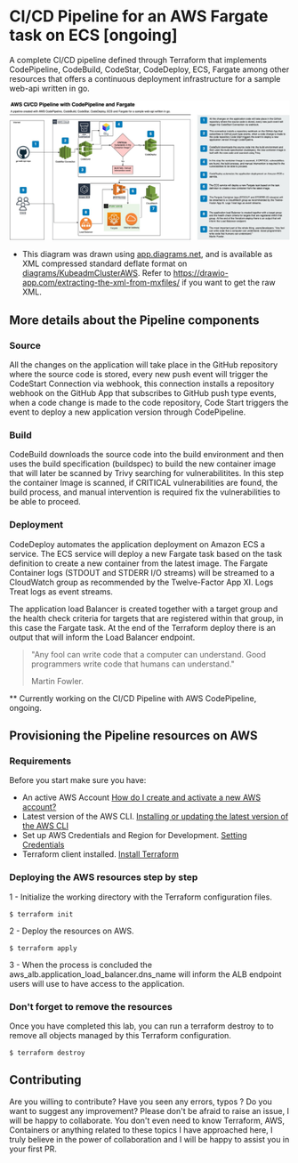 # CI/CD Pipeline for an AWS Fargate task on ECS [ongoing]

A complete CI/CD pipeline defined through Terraform that implements CodePipeline, CodeBuild, CodeStar, CodeDeploy, ECS, Fargate among other resources that offers a continuous deployment infrastructure for a sample web-api written in go.

![Kubernetes Cluster Architecture](/diagrams/FargatePipeline.jpg)

* This diagram was drawn using [app.diagrams.net](https://app.diagrams.net/), and is available as XML compressed standard deflate format on [diagrams/KubeadmClusterAWS](/diagrams/FargatePipeline). Refer to https://drawio-app.com/extracting-the-xml-from-mxfiles/ if you want to get the raw XML.


## More details about the Pipeline components

### Source
All the changes on the application will take place in the GitHub repository where the source code is stored, every new push event will trigger the CodeStart Connection via webhook, this connection installs a repository webhook on the GitHub App that subscribes to GitHub push type events, when a code change is made to the code repository, Code Start triggers the event to deploy a new application version through CodePipeline. 

### Build 
CodeBuild downloads the source code into the build environment and then uses the build specification (buildspec) to build the new container image that will later be scanned by Trivy searching for vulnerabilitites. In this step the container Image is scanned, if CRITICAL vulnerabilities are found, the build process, and manual intervention is required fix the vulnerabilities to be able to proceed.

### Deployment
CodeDeploy automates the application deployment on Amazon ECS a service. The ECS service will deploy a new Fargate task based on the task definition to create a new container from the latest image.  The Fargate Container logs (STDOUT and STDERR I/O streams) will be streamed to a CloudWatch group as recommended by the Twelve-Factor App XI. Logs Treat logs as event streams.

The application load Balancer is created together with a target group and the health check criteria for targets that are registered within that group, in this case the Fargate task. At the end of the Terraform deploy there is an output that will inform the Load Balancer endpoint.


> "Any fool can write code that a computer can understand. Good programmers write code that humans can understand."
> 
> Martin Fowler.


** Currently working on the CI/CD Pipeline with AWS CodePipeline, ongoing. 

## Provisioning the Pipeline resources on AWS

### Requirements

Before you start make sure you have:

* An active AWS Account [How do I create and activate a new AWS account?](https://aws.amazon.com/premiumsupport/knowledge-center/create-and-activate-aws-account/) 
* Latest version of the AWS CLI. [Installing or updating the latest version of the AWS CLI](https://docs.aws.amazon.com/cli/latest/userguide/getting-started-install.html)
* Set up AWS Credentials and Region for Development. [Setting Credentials](https://docs.aws.amazon.com/sdk-for-java/v1/developer-guide/setup-credentials.html)
* Terraform client installed. [Install Terraform](https://learn.hashicorp.com/tutorials/terraform/install-cli)


### Deploying the AWS resources step by step

1  - Initialize the working directory with the Terraform configuration files.

```
$ terraform init
```

2 -  Deploy the resources on AWS.

```
$ terraform apply
```

3 - When the process is concluded the aws_alb.application_load_balancer.dns_name will inform the ALB endpoint users will use to have access to the application. 

### Don't forget to remove the resources

Once you have completed this lab, you can run a terraform destroy to to remove all objects managed by this Terraform configuration.

```
$ terraform destroy
```

## Contributing

Are you willing to contribute? Have you seen any errors, typos ? Do you want to suggest any improvement? Please don't be afraid to raise an issue, I will be happy to collaborate. You don't even need to know Terraform, AWS, Containers or anything related to these topics I have approached here, I truly believe in the power of collaboration and I will be happy to assist you in your first PR.
